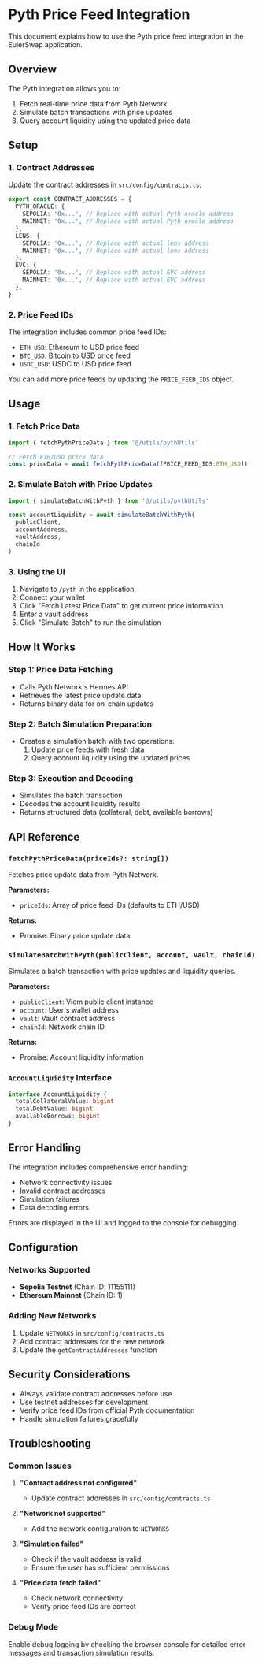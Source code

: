 # Pyth Price Feed Integration

This document explains how to use the Pyth price feed integration in the EulerSwap application.

## Overview

The Pyth integration allows you to:
1. Fetch real-time price data from Pyth Network
2. Simulate batch transactions with price updates
3. Query account liquidity using the updated price data

## Setup

### 1. Contract Addresses

Update the contract addresses in `src/config/contracts.ts`:

```typescript
export const CONTRACT_ADDRESSES = {
  PYTH_ORACLE: {
    SEPOLIA: '0x...', // Replace with actual Pyth oracle address
    MAINNET: '0x...', // Replace with actual Pyth oracle address
  },
  LENS: {
    SEPOLIA: '0x...', // Replace with actual lens address
    MAINNET: '0x...', // Replace with actual lens address
  },
  EVC: {
    SEPOLIA: '0x...', // Replace with actual EVC address
    MAINNET: '0x...', // Replace with actual EVC address
  },
}
```

### 2. Price Feed IDs

The integration includes common price feed IDs:

- `ETH_USD`: Ethereum to USD price feed
- `BTC_USD`: Bitcoin to USD price feed  
- `USDC_USD`: USDC to USD price feed

You can add more price feeds by updating the `PRICE_FEED_IDS` object.

## Usage

### 1. Fetch Price Data

```typescript
import { fetchPythPriceData } from '@/utils/pythUtils'

// Fetch ETH/USD price data
const priceData = await fetchPythPriceData([PRICE_FEED_IDS.ETH_USD])
```

### 2. Simulate Batch with Price Updates

```typescript
import { simulateBatchWithPyth } from '@/utils/pythUtils'

const accountLiquidity = await simulateBatchWithPyth(
  publicClient,
  accountAddress,
  vaultAddress,
  chainId
)
```

### 3. Using the UI

1. Navigate to `/pyth` in the application
2. Connect your wallet
3. Click "Fetch Latest Price Data" to get current price information
4. Enter a vault address
5. Click "Simulate Batch" to run the simulation

## How It Works

### Step 1: Price Data Fetching
- Calls Pyth Network's Hermes API
- Retrieves the latest price update data
- Returns binary data for on-chain updates

### Step 2: Batch Simulation Preparation
- Creates a simulation batch with two operations:
  1. Update price feeds with fresh data
  2. Query account liquidity using the updated prices

### Step 3: Execution and Decoding
- Simulates the batch transaction
- Decodes the account liquidity results
- Returns structured data (collateral, debt, available borrows)

## API Reference

### `fetchPythPriceData(priceIds?: string[])`

Fetches price update data from Pyth Network.

**Parameters:**
- `priceIds`: Array of price feed IDs (defaults to ETH/USD)

**Returns:**
- Promise<string>: Binary price update data

### `simulateBatchWithPyth(publicClient, account, vault, chainId)`

Simulates a batch transaction with price updates and liquidity queries.

**Parameters:**
- `publicClient`: Viem public client instance
- `account`: User's wallet address
- `vault`: Vault contract address
- `chainId`: Network chain ID

**Returns:**
- Promise<AccountLiquidity>: Account liquidity information

### `AccountLiquidity` Interface

```typescript
interface AccountLiquidity {
  totalCollateralValue: bigint
  totalDebtValue: bigint
  availableBorrows: bigint
}
```

## Error Handling

The integration includes comprehensive error handling:

- Network connectivity issues
- Invalid contract addresses
- Simulation failures
- Data decoding errors

Errors are displayed in the UI and logged to the console for debugging.

## Configuration

### Networks Supported

- **Sepolia Testnet** (Chain ID: 11155111)
- **Ethereum Mainnet** (Chain ID: 1)

### Adding New Networks

1. Update `NETWORKS` in `src/config/contracts.ts`
2. Add contract addresses for the new network
3. Update the `getContractAddresses` function

## Security Considerations

- Always validate contract addresses before use
- Use testnet addresses for development
- Verify price feed IDs from official Pyth documentation
- Handle simulation failures gracefully

## Troubleshooting

### Common Issues

1. **"Contract address not configured"**
   - Update contract addresses in `src/config/contracts.ts`

2. **"Network not supported"**
   - Add the network configuration to `NETWORKS`

3. **"Simulation failed"**
   - Check if the vault address is valid
   - Ensure the user has sufficient permissions

4. **"Price data fetch failed"**
   - Check network connectivity
   - Verify price feed IDs are correct

### Debug Mode

Enable debug logging by checking the browser console for detailed error messages and transaction simulation results. 